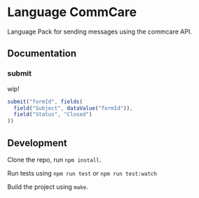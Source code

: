 Language CommCare
=================

Language Pack for sending messages using the commcare API.

Documentation
-------------

### submit
wip!

```js
submit("formId", fields(
  field("Subject", dataValue("formId")),
  field("Status", "Closed")
))
```


Development
-----------

Clone the repo, run `npm install`.

Run tests using `npm run test` or `npm run test:watch`

Build the project using `make`.
